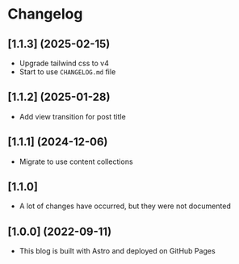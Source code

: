 # Changelog

## [1.1.3] (2025-02-15)
- Upgrade tailwind css to v4
- Start to use `CHANGELOG.md` file

## [1.1.2] (2025-01-28)
- Add view transition for post title

## [1.1.1] (2024-12-06)
- Migrate to use content collections

## [1.1.0]
- A lot of changes have occurred, but they were not documented

## [1.0.0] (2022-09-11)
- This blog is built with Astro and deployed on GitHub Pages
